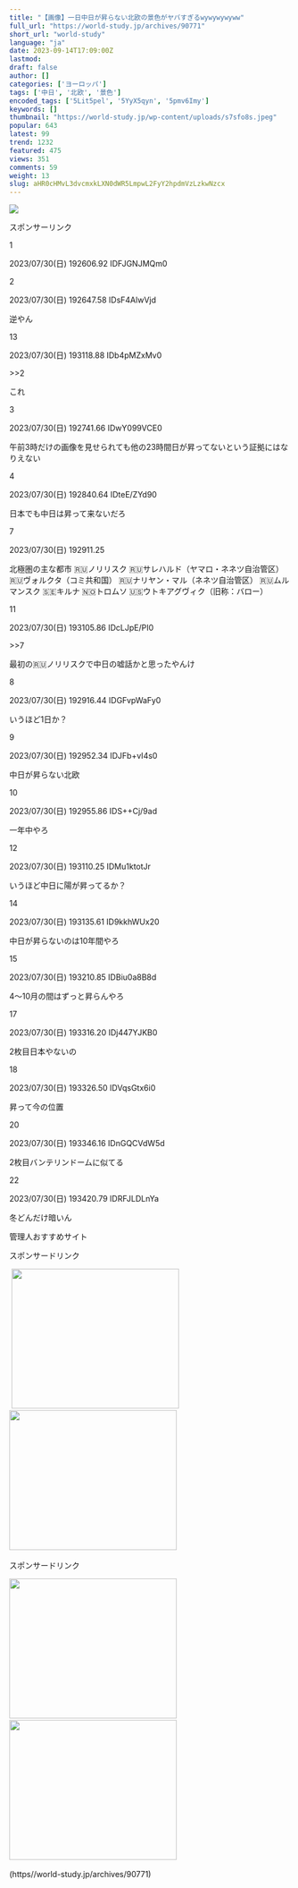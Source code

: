 ```yaml
---
title: "【画像】一日中日が昇らない北欧の景色がヤバすぎるwywywywyww"
full_url: "https://world-study.jp/archives/90771"
short_url: "world-study"
language: "ja"
date: 2023-09-14T17:09:00Z
lastmod: 
draft: false
author: []
categories: ['ヨーロッパ']
tags: ['中日', '北欧', '景色']
encoded_tags: ['5Lit5pel', '5YyX5qyn', '5pmv6Imy']
keywords: []
thumbnail: "https://world-study.jp/wp-content/uploads/s7sfo8s.jpeg"
popular: 643
latest: 99
trend: 1232
featured: 475
views: 351
comments: 59
weight: 13
slug: aHR0cHMvL3dvcmxkLXN0dWR5LmpwL2FyY2hpdmVzLzkwNzcx
---
```


![](https://world-study.jp/wp-content/uploads/s7sfo8s.jpeg)

<div><p class='ps-label'>スポンサーリンク</p><p class='ps-widget'></p><p class='t_h'><p>1 <p> 2023/07/30(日) 192606.92 IDFJGNJMQm0</p></p></p><p></p><p class='t_h'><p>2 <p> 2023/07/30(日) 192647.58 IDsF4AlwVjd</p></p></p><p class='t_b'><p> 逆やん </p></p><p class='t_h t_i'><p>13 <p> 2023/07/30(日) 193118.88 IDb4pMZxMv0</p></p></p><p class='t_b t_i'><p><p class='anchor'>>>2</p> これ </p></p><p class='t_h'><p>3 <p> 2023/07/30(日) 192741.66 IDwY099VCE0</p></p></p><p class='t_b'><p> 午前3時だけの画像を見せられても他の23時間日が昇ってないという証拠にはなりえない </p></p><p class='t_h'><p>4 <p> 2023/07/30(日) 192840.64 IDteE/ZYd90</p></p></p><p class='t_b'><p> 日本でも中日は昇って来ないだろ </p></p><p class='t_h'><p>7 <p> 2023/07/30(日) 192911.25 </p></p></p><p class='t_b'><p> 北極圏の主な都市 🇷🇺ノリリスク 🇷🇺サレハルド（ヤマロ・ネネツ自治管区） 🇷🇺ヴォルクタ（コミ共和国） 🇷🇺ナリヤン・マル（ネネツ自治管区） 🇷🇺ムルマンスク 🇸🇪キルナ 🇳🇴トロムソ 🇺🇸ウトキアグヴィク（旧称：バロー） </p></p><p class='t_h t_i'><p>11 <p> 2023/07/30(日) 193105.86 IDcLJpE/PI0</p></p></p><p class='t_b t_i'><p><p class='anchor'>>>7</p> 最初の🇷🇺ノリリスクで中日の嘘話かと思ったやんけ </p></p><p class='t_h'><p>8 <p> 2023/07/30(日) 192916.44 IDGFvpWaFy0</p></p></p><p class='t_b'><p> いうほど1日か？ </p></p><p class='t_h'><p>9 <p> 2023/07/30(日) 192952.34 IDJFb+vI4s0</p></p></p><p class='t_b'><p> 中日が昇らない北欧 </p></p><p class='t_h'><p>10 <p> 2023/07/30(日) 192955.86 IDS++Cj/9ad</p></p></p><p class='t_b'><p> 一年中やろ </p></p><p class='t_h'><p>12 <p> 2023/07/30(日) 193110.25 IDMu1ktotJr</p></p></p><p class='t_b'><p> いうほど中日に陽が昇ってるか？ </p></p><p class='t_h'><p>14 <p> 2023/07/30(日) 193135.61 ID9kkhWUx20</p></p></p><p class='t_b'><p> 中日が昇らないのは10年間やろ </p></p><p class='t_h'><p>15 <p> 2023/07/30(日) 193210.85 IDBiu0a8B8d</p></p></p><p class='t_b'><p> 4～10月の間はずっと昇らんやろ </p></p><p class='t_h'><p>17 <p> 2023/07/30(日) 193316.20 IDj447YJKB0</p></p></p><p class='t_b'><p> 2枚目日本やないの </p></p><p class='t_h'><p>18 <p> 2023/07/30(日) 193326.50 IDVqsGtx6i0</p></p></p><p class='t_b'><p> 昇って今の位置 </p></p><p class='t_h'><p>20 <p> 2023/07/30(日) 193346.16 IDnGQCVdW5d</p></p></p><p class='t_b'><p> 2枚目バンテリンドームに似てる </p></p><p class='t_h'><p>22 <p> 2023/07/30(日) 193420.79 IDRFJLDLnYa</p></p></p><p class='t_b'><p> 冬どんだけ暗いん </p></p> <p class='textwidget custom-html-widget'></p><p class='top_rss_down_title'> 管理人おすすめサイト </p> <p class='rss4'> </p><p class='posts-under-1'>スポンサードリンク</p><a href='https//hb.afl.rakuten.co.jp/hsc/22147dca.3eb27a4d.22147dcb.ab9930ba/?link_type=pict&ut=eyJwYWdlIjoic2hvcCIsInR5cGUiOiJwaWN0IiwiY29sIjoxLCJjYXQiOiI0NCIsImJhbiI6IjQ2MDEzNSIsImFtcCI6ZmFsc2V9' target='_blank' rel='nofollow sponsored noopener'><img src='https//hbb.afl.rakuten.co.jp/hsb/22147dca.3eb27a4d.22147dcb.ab9930ba/?me_id=1&me_adv_id=460135&t=pict' border='0' alt='' title=''></a> <a href='https//px.a8.net/svt/ejp?a8mat=3TD6WR+3C9O2A+2PEO+1I1IKX' rel='nofollow'> <img border='0' width='300' height='250' alt='' src='https//www23.a8.net/svt/bgt?aid=230722875202&wid=005&eno=01&mid=s00000012624009077000&mc=1'></a> <img border='0' width='1' height='1' src='https//www10.a8.net/0.gif?a8mat=3TD6WR+3C9O2A+2PEO+1I1IKX' alt=''> <a href='https//px.a8.net/svt/ejp?a8mat=3TD6WR+4491HU+54ZG+609HT' rel='nofollow'> <img border='0' width='300' height='250' alt='' src='https//www29.a8.net/svt/bgt?aid=230722875249&wid=005&eno=01&mid=s00000023974001009000&mc=1'></a> <img border='0' width='1' height='1' src='https//www18.a8.net/0.gif?a8mat=3TD6WR+4491HU+54ZG+609HT' alt=''> <p class='posts-under-1'>スポンサードリンク</p><a href='https//px.a8.net/svt/ejp?a8mat=3BQDI5+2RFHW2+3D3Q+65U41' rel='nofollow'> <img border='0' width='300' height='250' alt='' src='https//www28.a8.net/svt/bgt?aid=201104861167&wid=005&eno=01&mid=s00000015695001035000&mc=1'></a> <img border='0' width='1' height='1' src='https//www17.a8.net/0.gif?a8mat=3BQDI5+2RFHW2+3D3Q+65U41' alt=''> <a href='https//px.a8.net/svt/ejp?a8mat=3H5J7Z+P0B9U+50+35UAKX' rel='nofollow'> <img border='0' width='300' height='250' alt='' src='https//www23.a8.net/svt/bgt?aid=210210191042&wid=005&eno=01&mid=s00000000018019121000&mc=1'></a> <img border='0' width='1' height='1' src='https//www10.a8.net/0.gif?a8mat=3H5J7Z+P0B9U+50+35UAKX' alt=''> </div>

(https//world-study.jp/archives/90771)
